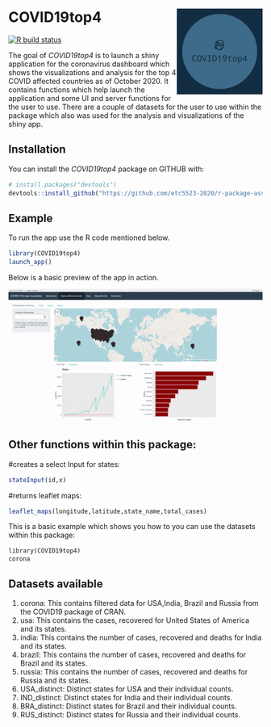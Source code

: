 
# COVID19top4                 <img src="man/images/logo.png" width="170" height="170" align ="right">
<!-- badges: start -->
[![R build status](https://github.com/etc5523-2020/r-package-assessment-Varsha-Ujjinni-VijayKumar/workflows/R-CMD-check/badge.svg)](https://github.com/etc5523-2020/r-package-assessment-Varsha-Ujjinni-VijayKumar/actions)
<!-- badges: end -->

The goal of _COVID19top4_ is to launch a shiny application for the coronavirus dashboard which shows the visualizations and analysis for the top 4 COVID affected countries as of October 2020. It contains functions which help launch the application and some UI and server functions for the user to use. There are a couple of datasets for the user to use within the package which also was used for the analysis and visualizations of the shiny app.

## Installation

You can install the  _COVID19top4_ package on GITHUB with:

``` r
# install.packages("devtools")
devtools::install_github("https://github.com/etc5523-2020/r-package-assessment-Varsha-Ujjinni-VijayKumar")
```

## Example

To run the app use the R code mentioned below.

``` r
library(COVID19top4)
launch_app()
```
Below is a basic preview of the app in action.

![](man/images/apppre.gif)

## Other functions within this package:

#creates a select Input for states:

``` r
stateInput(id,x)
```

#returns leaflet maps:

```r
leaflet_maps(longitude,latitude,state_name,total_cases)
```


This is a basic example which shows you how to you can use the datasets within this package:

```{r}
library(COVID19top4)
corona
```
## Datasets available

1. corona: This contains filtered data for USA,India, Brazil and Russia from the COVID19 package of CRAN.
1. usa: This contains the cases, recovered for United States of America and its states.
1. india: This contains the number of cases, recovered and deaths for India and its states.
1. brazil: This contains the number of cases, recovered and deaths for Brazil and its states.
1. russia: This contains the number of cases, recovered and deaths for Russia and its states.
1. USA_distinct: Distinct states for USA and their individual counts.
1. IND_distinct: Distinct states for India and their individual counts.
1. BRA_distinct: Distinct states for Brazil and their individual counts.
1. RUS_distinct: Distinct states for Russia and their individual counts.

